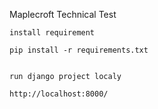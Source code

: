 Maplecroft Technical Test

```
install requirement

pip install -r requirements.txt
```

```

run django project localy

http://localhost:8000/

```